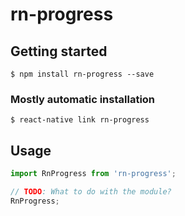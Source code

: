 # rn-progress

## Getting started

`$ npm install rn-progress --save`

### Mostly automatic installation

`$ react-native link rn-progress`

## Usage
```javascript
import RnProgress from 'rn-progress';

// TODO: What to do with the module?
RnProgress;
```
